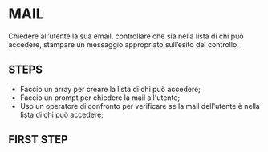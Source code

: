 MAIL
===
Chiedere all’utente la sua email,
controllare che sia nella lista di chi può accedere,
stampare un messaggio appropriato sull’esito del controllo.


## STEPS
- Faccio un array per creare la lista di chi può accedere;
- Faccio un prompt per chiedere la mail all'utente;
- Uso un operatore di confronto per verificare se la mail dell'utente è nella lista di chi può accedere;


## FIRST STEP
